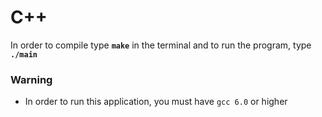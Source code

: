 # C++
In order to compile type **`make`** in the terminal and to run the program, type **`./main`**

### **Warning**
- In order to run this application, you must have `gcc 6.0` or higher
